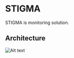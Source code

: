 # STIGMA
STIGMA is monitoring solution.

## Architecture
![Alt text](https://cloud.githubusercontent.com/assets/4102830/15207157/33440790-185f-11e6-9b7a-521b6b756629.png)
